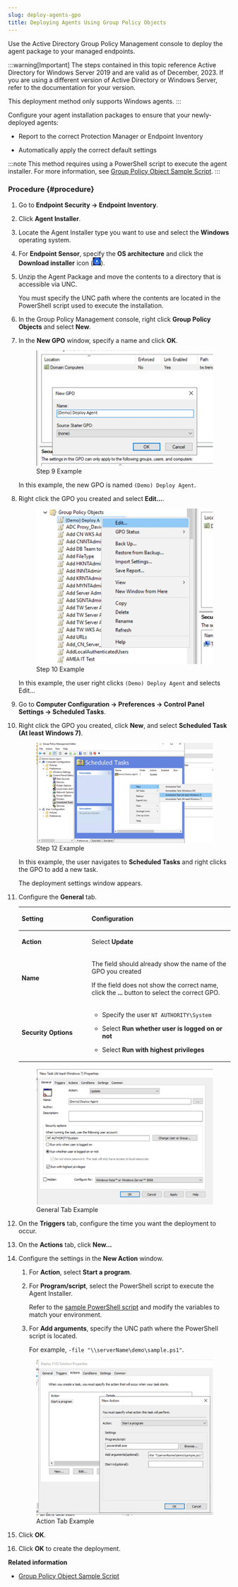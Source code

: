 ```yaml
---
slug: deploy-agents-gpo
title: Deploying Agents Using Group Policy Objects
---
```


Use the Active Directory Group Policy Management console to deploy the agent package to your managed endpoints.

:::warning[Important]
The steps contained in this topic reference Active Directory for Windows Server 2019 and are valid as of December, 2023. If you are using a different version of Active Directory or Windows Server, refer to the documentation for your version.

This deployment method only supports Windows agents.
:::

Configure your agent installation packages to ensure that your newly-deployed agents:

- Report to the correct Protection Manager or Endpoint Inventory

- Automatically apply the correct default settings

:::note
This method requires using a PowerShell script to execute the agent installer. For more information, see [Group Policy Object Sample Script](group-policy-object-sample-script.md).
:::

### Procedure {#procedure}

1.  Go to **Endpoint Security → Endpoint Inventory**.

2.  Click **Agent Installer**.

3.  Locate the Agent Installer type you want to use and select the **Windows** operating system.

4.  For **Endpoint Sensor**, specify the **OS architecture** and click the **Download installer** icon (![](/images/downloadInstaller=20230617123737.webp)).

5.  Unzip the Agent Package and move the contents to a directory that is accessible via UNC.

    You must specify the UNC path where the contents are located in the PowerShell script used to execute the installation.

6.  In the Group Policy Management console, right click **Group Policy Objects** and select **New**.

7.  In the **New GPO** window, specify a name and click **OK**.

    <figure>
    <img src="./images/GPO-NewName=GUID-e17d51e3-0664-4995-9482-ab00184d67c2.webp" />
    <figcaption>Step 9 Example</figcaption>
    </figure>

    In this example, the new GPO is named `(Demo) Deploy Agent`.

8.  Right click the GPO you created and select **Edit...**.

    <figure>
    <img src="./images/GPO-Edit=GUID-e789ec67-f13e-46c1-9c8d-91a7b8627a27.webp" />
    <figcaption>Step 10 Example</figcaption>
    </figure>

    In this example, the user right clicks `(Demo) Deploy Agent` and selects Edit...

9.  Go to **Computer Configuration → Preferences → Control Panel Settings → Scheduled Tasks**.

10. Right click the GPO you created, click **New**, and select **Scheduled Task (At least Windows 7)**.

    <figure>
    <img src="./images/GPO-NewTask=GUID-85a650e8-06bb-4a69-9fee-9cbc96e6cb42.webp" />
    <figcaption>Step 12 Example</figcaption>
    </figure>

    In this example, the user navigates to **Scheduled Tasks** and right clicks the GPO to add a new task.

    The deployment settings window appears.

11. Configure the **General** tab.

    <table>
    <colgroup>
    <col style="width: 33%" />
    <col style="width: 67%" />
    </colgroup>
    <thead>
    <tr>
    <th><p>Setting</p></th>
    <th><p>Configuration</p></th>
    </tr>
    </thead>
    <tbody>
    <tr>
    <td><p><strong>Action</strong></p></td>
    <td><p>Select <strong>Update</strong></p></td>
    </tr>
    <tr>
    <td><p><strong>Name</strong></p></td>
    <td><p>The field should already show the name of the GPO you created</p>
    <p>If the field does not show the correct name, click the <strong>...</strong> button to select the correct GPO.</p></td>
    </tr>
    <tr>
    <td><p><strong>Security Options</strong></p></td>
    <td><ul>
    <li><p>Specify the user <code>NT AUTHORITY\System</code></p></li>
    <li><p>Select <strong>Run whether user is logged on or not</strong></p></li>
    <li><p>Select <strong>Run with highest privileges</strong></p></li>
    </ul></td>
    </tr>
    </tbody>
    </table>

    <figure>
    <img src="./images/GPO-GeneralTab=GUID-07010635-66e9-4c82-8d8b-7884e7370431.webp" />
    <figcaption>General Tab Example</figcaption>
    </figure>

12. On the **Triggers** tab, configure the time you want the deployment to occur.

13. On the **Actions** tab, click **New...**

14. Configure the settings in the **New Action** window.

    1.  For **Action**, select **Start a program**.

    2.  For **Program/script**, select the PowerShell script to execute the Agent Installer.

        Refer to the [sample PowerShell script](group-policy-object-sample-script.md) and modify the variables to match your environment.

    3.  For **Add arguments**, specify the UNC path where the PowerShell script is located.

        For example, `-file "\\serverName\demo\sample.ps1"`.

    <figure>
    <img src="./images/GPO-ActionsTab=GUID-97360839-6e2e-4e46-9b47-ceb3d336cfc0.webp" />
    <figcaption>Action Tab Example</figcaption>
    </figure>

15. Click **OK**.

16. Click **OK** to create the deployment.

**Related information**

- [Group Policy Object Sample Script](group-policy-object-sample-script.md "A sample PowerShell script to deploy the Agent Installer using the Active Directory Group Policy Management console.")
